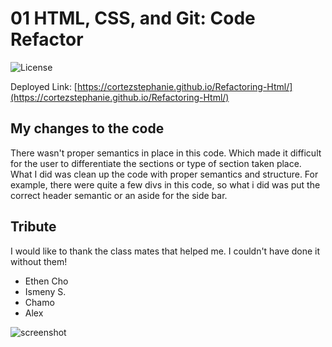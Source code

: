 # 01 HTML, CSS, and Git: Code Refactor

![License](https://img.shields.io/badge/License-MIT-yellow.svg)

Deployed Link: [https://cortezstephanie.github.io/Refactoring-Html/](https://cortezstephanie.github.io/Refactoring-Html/)

## My changes to the code 

There wasn't proper semantics in place in this code. Which made it difficult for the user to differentiate the sections or type of section taken place. What I did was clean up the code with proper semantics and structure. For example, there were quite a few divs in this code, so what i did was put the correct header semantic or an aside for the side bar. 

## Tribute
I would like to thank the class mates that helped me. I couldn't have done it without them!

* Ethen Cho
* Ismeny S.
* Chamo
* Alex

![screenshot](assets/images/screencapture-file-Users-stephaniercortez-Desktop-Classwork-homework-Homeworw1-HTML-refacator-index-html-2021-09-17-00_31_16.png)

